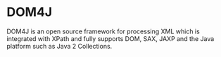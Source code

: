# DOM4J

DOM4J is an open source framework for processing XML which is integrated with XPath and fully supports DOM, SAX, JAXP and the Java platform such as Java 2 Collections.
